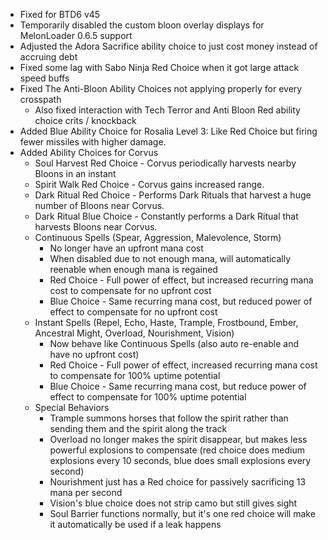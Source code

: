 - Fixed for BTD6 v45
- Temporarily disabled the custom bloon overlay displays for MelonLoader 0.6.5 support
- Adjusted the Adora Sacrifice ability choice to just cost money instead of accruing debt
- Fixed some lag with Sabo Ninja Red Choice when it got large attack speed buffs
- Fixed The Anti-Bloon Ability Choices not applying properly for every crosspath
  - Also fixed interaction with Tech Terror and Anti Bloon Red ability choice crits / knockback
- Added Blue Ability Choice for Rosalia Level 3: Like Red Choice but firing fewer missiles with higher damage.
- Added Ability Choices for Corvus
  - Soul Harvest Red Choice - Corvus periodically harvests nearby Bloons in an instant
  - Spirit Walk Red Choice - Corvus gains increased range.
  - Dark Ritual Red Choice - Performs Dark Rituals that harvest a huge number of Bloons near Corvus.
  - Dark Ritual Blue Choice - Constantly performs a Dark Ritual that harvests Bloons near Corvus.
  - Continuous Spells (Spear, Aggression, Malevolence, Storm)
    - No longer have an upfront mana cost
    - When disabled due to not enough mana, will automatically reenable when enough mana is regained
    - Red Choice - Full power of effect, but increased recurring mana cost to compensate for no upfront cost
    - Blue Choice - Same recurring mana cost, but reduced power of effect to compensate for no upfront cost 
  - Instant Spells (Repel, Echo, Haste, Trample, Frostbound, Ember, Ancestral Might, Overload, Nourishment, Vision)
    - Now behave like Continuous Spells (also auto re-enable and have no upfront cost)
    - Red Choice - Full power of effect, increased recurring mana cost to compensate for 100% uptime potential
    - Blue Choice - Same recurring mana cost, but reduce power of effect to compensate for 100% uptime potential
  - Special Behaviors
    - Trample summons horses that follow the spirit rather than sending them and the spirit along the track
    - Overload no longer makes the spirit disappear, but makes less powerful explosions to compensate (red choice does medium explosions every 10 seconds, blue does small explosions every second)
    - Nourishment just has a Red choice for passively sacrificing 13 mana per second
    - Vision's blue choice does not strip camo but still gives sight
    - Soul Barrier functions normally, but it's one red choice will make it automatically be used if a leak happens
